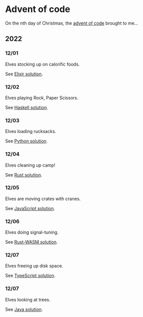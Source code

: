 # Advent of code

On the nth day of Christmas, the [advent of code](https://adventofcode.com/) brought to me...

## 2022

### 12/01

Elves stocking up on calorific foods.

See [Elixir solution](./2022/12/01/README.md).

### 12/02

Elves playing Rock, Paper Scissors.

See [Haskell solution](./2022/12/02/README.md).

### 12/03

Elves loading rucksacks.

See [Python solution](./2022/12/03/README.md).

### 12/04

Elves cleaning up camp!

See [Rust solution](./2022/12/04/README.md).

### 12/05

Elves are moving crates with cranes.

See [JavaScript solution](./2022/12/05/README.md).

### 12/06

Elves doing signal-tuning.

See [Rust-WASM solution](./2022/12/06/README.md).

### 12/07

Elves freeing up disk space.

See [TypeScript solution](./2022/12/07/README.md).

### 12/07

Elves looking at trees.

See [Java solution](./2022/12/08/README.md).
